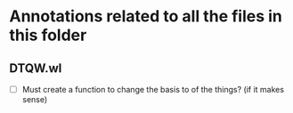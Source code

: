 # Annotations related to all the files in this folder

## DTQW.wl
- [ ] Must create a function to change the basis to of the things? (if it makes sense)
